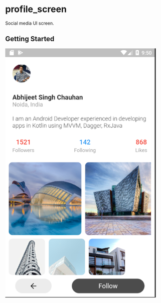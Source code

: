 # profile_screen

Social media UI screen.

## Getting Started

<td>
  <img src = "https://github.com/chauhan-abhi/flutter-apps/blob/master/screenshots/profile_ui.png" width = 480>
</td>

